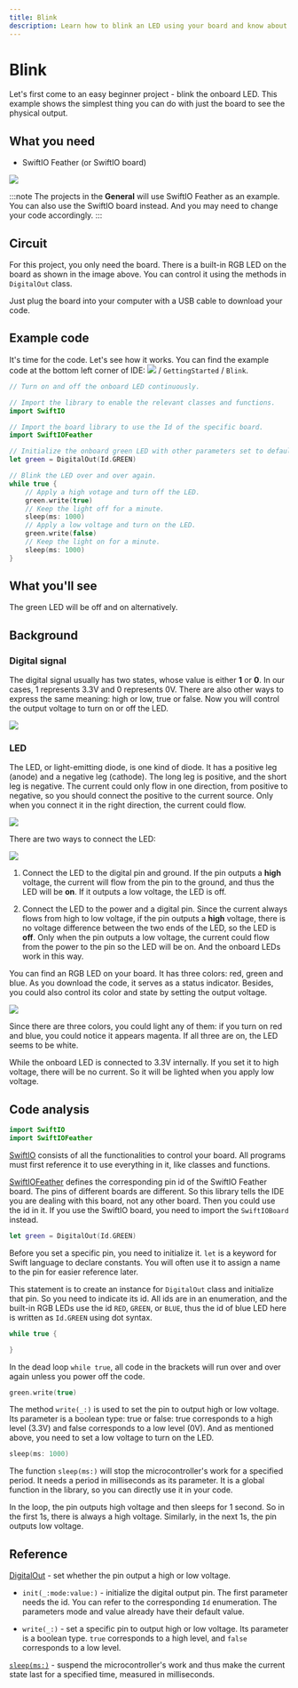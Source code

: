 ```yaml
---
title: Blink
description: Learn how to blink an LED using your board and know about digital signal.
---
```


# Blink

Let's first come to an easy beginner project - blink the onboard LED. This example shows the simplest thing you can do with just the board to see the physical output.

## What you need
- SwiftIO Feather (or SwiftIO board) 

![](img/feather.png)

:::note
The projects in the **General** will use SwiftIO Feather as an example. You can also use the SwiftIO board instead. And you may need to change your code accordingly.
:::


## Circuit

For this project, you only need the board. There is a built-in RGB LED on the board as shown in the image above. You can control it using the methods in `DigitalOut` class.

Just plug the board into your computer with a USB cable to download your code.

## Example code
It's time for the code. Let's see how it works. You can find the example code at the bottom left corner of IDE: ![](img/example.png) / `GettingStarted` / `Blink`.

``` swift
// Turn on and off the onboard LED continuously.

// Import the library to enable the relevant classes and functions.
import SwiftIO

// Import the board library to use the Id of the specific board.
import SwiftIOFeather

// Initialize the onboard green LED with other parameters set to default.
let green = DigitalOut(Id.GREEN)

// Blink the LED over and over again.
while true {
    // Apply a high votage and turn off the LED.
    green.write(true)
    // Keep the light off for a minute.
    sleep(ms: 1000)
    // Apply a low voltage and turn on the LED.
    green.write(false)
    // Keep the light on for a minute.
    sleep(ms: 1000)
}
```

## What you'll see

The green LED will be off and on alternatively. 

## Background

### Digital signal
The digital signal usually has two states, whose value is either **1** or **0**. In our cases, 1 represents 3.3V and 0 represents 0V. There are also other ways to express the same meaning: high or low, true or false. Now you will control the output voltage to turn on or off the LED.

![](img/digitalSignal.png)

### LED

The LED, or light-emitting diode, is one kind of diode. It has a positive leg (anode) and a negative leg (cathode). The long leg is positive, and the short leg is negative. The current could only flow in one direction, from positive to negative, so you should connect the positive to the current source. Only when you connect it in the right direction, the current could flow.

![](img/LED.png)

There are two ways to connect the LED:

![](img/LEDcircuit.png)

1. Connect the LED to the digital pin and ground. If the pin outputs a **high** voltage, the current will flow from the pin to the ground, and thus the LED will be **on**. If it outputs a low voltage, the LED is off.

2. Connect the LED to the power and a digital pin. Since the current always flows from high to low voltage, if the pin outputs a **high** voltage, there is no voltage difference between the two ends of the LED, so the LED is **off**. Only when the pin outputs a low voltage, the current could flow from the power to the pin so the LED will be on. And the onboard LEDs work in this way.


You can find an RGB LED on your board. It has three colors: red, green and blue. As you download the code, it serves as a status indicator. Besides, you could also control its color and state by setting the output voltage.

![](img/RGB.png)

Since there are three colors, you could light any of them: if you turn on red and blue, you could notice it appears magenta. If all three are on, the LED seems to be white.

While the onboard LED is connected to 3.3V internally. If you set it to high voltage, there will be no current. So it will be lighted when you apply low voltage.

## Code analysis

``` swift
import SwiftIO
import SwiftIOFeather
```

[SwiftIO](https://swiftioapi.madmachine.io/) consists of all the functionalities to control your board. All programs must first reference it to use everything in it, like classes and functions.

[SwiftIOFeather](https://github.com/madmachineio/MadBoards/blob/main/Sources/SwiftIOFeather/Id.swift) defines the corresponding pin id of the SwiftIO Feather board. The pins of different boards are different. So this library tells the IDE you are dealing with this board, not any other board. Then you could use the id in it. If you use the SwiftIO board, you need to import the `SwiftIOBoard` instead.

``` swift
let green = DigitalOut(Id.GREEN)
```

Before you set a specific pin, you need to initialize it. `let` is a keyword for Swift language to declare constants. You will often use it to assign a name to the pin for easier reference later. 

This statement is to create an instance for `DigitalOut` class and initialize that pin. So you need to indicate its id. All ids are in an enumeration, and the built-in RGB LEDs use the id `RED`, `GREEN`, or `BLUE`, thus the id of blue LED here is written as `Id.GREEN` using dot syntax. 

``` swift
while true {

}
```

In the dead loop `while true`, all code in the brackets will run over and over again unless you power off the code. 

``` swift
green.write(true)
```

The method `write(_:)` is used to set the pin to output high or low voltage. Its parameter is a boolean type: true or false: true corresponds to a high level (3.3V) and false corresponds to a low level (0V). And as mentioned above, you need to set a low voltage to turn on the LED.

``` swift
sleep(ms: 1000)
```

The function `sleep(ms:)` will stop the microcontroller's work for a specified period. It needs a period in milliseconds as its parameter. It is a global function in the library, so you can directly use it in your code.

In the loop, the pin outputs high voltage and then sleeps for 1 second. So in the first 1s, there is always a high voltage. Similarly, in the next 1s, the pin outputs low voltage.


## Reference

[DigitalOut](https://swiftioapi.madmachine.io/Classes/DigitalOut.html) - set whether the pin output a high or low voltage.

- `init(_:mode:value:)` - initialize the digital output pin. The first parameter needs the id. You can refer to the corresponding `Id` enumeration. The parameters mode and value already have their default value.

- `write(_:)` - set a specific pin to output high or low voltage. Its parameter is a boolean type. `true` corresponds to a high level, and `false` corresponds to a low level.

[`sleep(ms:)`](https://swiftioapi.madmachine.io/Functions.html#/s:7SwiftIO5sleep2msySi_tF) - suspend the microcontroller's work and thus make the current state last for a specified time, measured in milliseconds.
